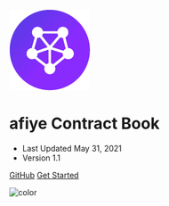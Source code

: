 <!-- _coverpage.md -->

![logo](_media/logo.png)

# afiye Contract Book

- Last Updated May 31, 2021
- Version 1.1

[GitHub](https://github.com/IDM-SP-2021)
[Get Started](#main)

<!-- background color -->

![color](#000000)